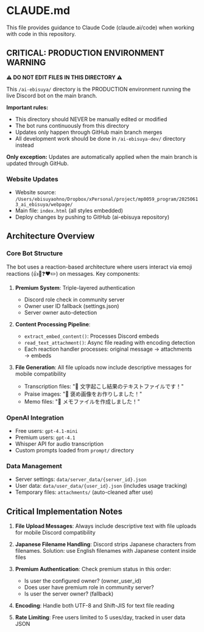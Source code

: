 # CLAUDE.md

This file provides guidance to Claude Code (claude.ai/code) when working with code in this repository.

## CRITICAL: PRODUCTION ENVIRONMENT WARNING

**⚠️ DO NOT EDIT FILES IN THIS DIRECTORY ⚠️**

This `/ai-ebisuya/` directory is the PRODUCTION environment running the live Discord bot on the main branch. 

**Important rules:**
- This directory should NEVER be manually edited or modified
- The bot runs continuously from this directory
- Updates only happen through GitHub main branch merges
- All development work should be done in `/ai-ebisuya-dev/` directory instead

**Only exception:** Updates are automatically applied when the main branch is updated through GitHub.

### Website Updates
- Website source: `/Users/ebisuyaohno/Dropbox/xPersonal/project/mp0059_program/20250613_ai_ebisuya/webpage/`
- Main file: `index.html` (all styles embedded)
- Deploy changes by pushing to GitHub (ai-ebisuya repository)

## Architecture Overview

### Core Bot Structure
The bot uses a reaction-based architecture where users interact via emoji reactions (👍🎤❓❤️✏️) on messages. Key components:

1. **Premium System**: Triple-layered authentication
   - Discord role check in community server
   - Owner user ID fallback (settings.json)
   - Server owner auto-detection

2. **Content Processing Pipeline**:
   - `extract_embed_content()`: Processes Discord embeds
   - `read_text_attachment()`: Async file reading with encoding detection
   - Each reaction handler processes: original message → attachments → embeds

3. **File Generation**: All file uploads now include descriptive messages for mobile compatibility
   - Transcription files: "📄 文字起こし結果のテキストファイルです！"
   - Praise images: "🎉 褒め画像をお作りしました！"
   - Memo files: "📝 メモファイルを作成しました！"

### OpenAI Integration
- Free users: `gpt-4.1-mini`
- Premium users: `gpt-4.1`
- Whisper API for audio transcription
- Custom prompts loaded from `prompt/` directory

### Data Management
- Server settings: `data/server_data/{server_id}.json`
- User data: `data/user_data/{user_id}.json` (includes usage tracking)
- Temporary files: `attachments/` (auto-cleaned after use)


## Critical Implementation Notes

1. **File Upload Messages**: Always include descriptive text with file uploads for mobile Discord compatibility

2. **Japanese Filename Handling**: Discord strips Japanese characters from filenames. Solution: use English filenames with Japanese content inside files

3. **Premium Authentication**: Check premium status in this order:
   - Is user the configured owner? (owner_user_id)
   - Does user have premium role in community server?
   - Is user the server owner? (fallback)

4. **Encoding**: Handle both UTF-8 and Shift-JIS for text file reading

5. **Rate Limiting**: Free users limited to 5 uses/day, tracked in user data JSON